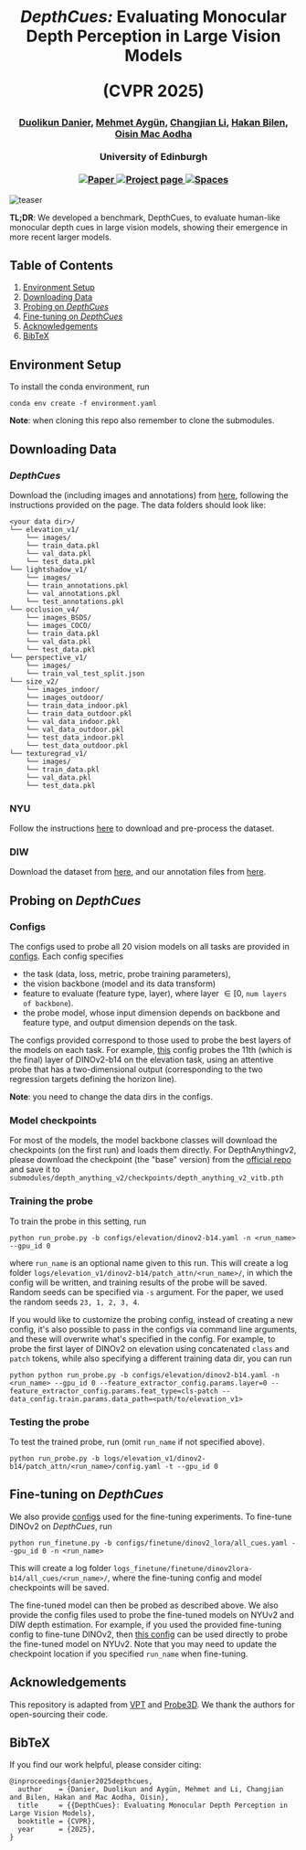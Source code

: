 <h1 align="center">
<i>DepthCues:</i> Evaluating Monocular Depth Perception in Large Vision Models


 (CVPR 2025)
</h1>

<div align="center">
  <h3>
    <a href="https://danier97.github.io/">Duolikun Danier</a>, <a href="https://mehmetaygun.github.io/">Mehmet Aygün</a>, <a href="https://enigma-li.github.io/">Changjian Li</a>, <a href="https://homepages.inf.ed.ac.uk/hbilen/">Hakan Bilen</a>, <a href="https://homepages.inf.ed.ac.uk/omacaod/">Oisin Mac Aodha</a>
    <br><br>
    University of Edinburgh
    <br><br>
    <a href='https://arxiv.org/abs/2411.17385'>
      <img src='https://img.shields.io/badge/Arxiv-2411.17385-b31b1b?style=flat&logo=arxiv&logoColor=orange' alt='Paper'>
    </a>
    <a href='https://danier97.github.io/depthcues/'>
      <img src='https://img.shields.io/badge/Project-Page-green?style=flat&logo=googlechrome&logoColor=green' alt='Project page'>
    </a>
    <a href="https://huggingface.co/datasets/danier97/depthcues">
        <img alt="Spaces" src="https://img.shields.io/badge/%F0%9F%A4%97%20Hugging%20Face-Data-blue">
    </a>
    <br>
  </h3>
</div>

![teaser](https://danier97.github.io/depthcues/static/images/task_overview.jpg)  

**TL;DR**: We developed a benchmark, DepthCues, to evaluate human-like monocular depth cues in large vision models, showing their emergence in more recent larger models.

## Table of Contents
1. [Environment Setup](#environment-setup)
2. [Downloading Data](#downloading-data)
3. [Probing on *DepthCues*](#probing-on-depthcues)
4. [Fine-tuning on *DepthCues*](#fine-tuning-on-depthcues)
5. [Acknowledgements](#acknowledgements)
6. [BibTeX](#bibtex)


## Environment Setup
To install the conda environment, run
```
conda env create -f environment.yaml
```
**Note**: when cloning this repo also remember to clone the submodules.

## Downloading Data
### *DepthCues*
Download the  (including images and annotations) from [here](https://huggingface.co/datasets/danier97/depthcues), following the instructions provided on the page. The data folders should look like:
```
<your data dir>/
└── elevation_v1/
    └── images/
    └── train_data.pkl
    └── val_data.pkl
    └── test_data.pkl
└── lightshadow_v1/     
    └── images/
    └── train_annotations.pkl
    └── val_annotations.pkl
    └── test_annotations.pkl
└── occlusion_v4/    
    └── images_BSDS/
    └── images_COCO/
    └── train_data.pkl
    └── val_data.pkl
    └── test_data.pkl
└── perspective_v1/    
    └── images/
    └── train_val_test_split.json
└── size_v2/
    └── images_indoor/
    └── images_outdoor/
    └── train_data_indoor.pkl
    └── train_data_outdoor.pkl
    └── val_data_indoor.pkl  
    └── val_data_outdoor.pkl
    └── test_data_indoor.pkl
    └── test_data_outdoor.pkl
└── texturegrad_v1/
    └── images/
    └── train_data.pkl
    └── val_data.pkl
    └── test_data.pkl
```

### NYU
Follow the instructions [here](https://github.com/mbanani/probe3d/tree/main/data_processing) to download and pre-process the dataset.

### DIW
Download the dataset from [here](https://wfchen-umich.github.io/wfchen.github.io/depth-in-the-wild/), and our annotation files from [here](https://huggingface.co/datasets/danier97/depthcues).

## Probing on *DepthCues*
### Configs
The configs used to probe all 20 vision models on all tasks are provided in [configs](./configs/). Each config specifies 
- the task (data, loss, metric, probe training parameters), 
- the vision backbone (model and its data transform)
- feature to evaluate (feature type, layer), where layer $\in [0,$ `num layers of backbone`$)$. 
- the probe model, whose input dimension depends on backbone and feature type, and output dimension depends on the task.

The configs provided correspond to those used to probe the best layers of the models on each task. For example, [this](configs/elevation/dinov2-b14.yaml) config probes the 11th (which is the final) layer of DINOv2-b14 on the elevation task, using an attentive probe that has a two-dimensional output (corresponding to the two regression targets defining the horizon line). 

**Note**: you need to change the data dirs in the configs.

### Model checkpoints
For most of the models, the model backbone classes will download the checkpoints (on the first run) and loads them directly. For DepthAnythingv2, please download the checkpoint (the "base" version) from the [official repo](https://github.com/DepthAnything/Depth-Anything-V2) and save it to `submodules/depth_anything_v2/checkpoints/depth_anything_v2_vitb.pth`

### Training the probe
To train the probe in this setting, run
```
python run_probe.py -b configs/elevation/dinov2-b14.yaml -n <run_name> --gpu_id 0
```
where `run_name` is an optional name given to this run. This will create a log folder `logs/elevation_v1/dinov2-b14/patch_attn/<run_name>/`, in which the config will be written, and training results of the probe will be saved. Random seeds can be specified via `-s` argument. For the paper, we used the random seeds `23, 1, 2, 3, 4`.

If you would like to customize the probing config, instead of creating a new config, it's also possible to pass in the configs via command line arguments, and these will overwrite what's specified in the config. For example, to probe the first layer of DINOv2 on elevation using concatenated `class` and `patch` tokens, while also specifying a different training data dir, you can run
```
python python run_probe.py -b configs/elevation/dinov2-b14.yaml -n <run_name> --gpu_id 0 --feature_extractor_config.params.layer=0 --feature_extractor_config.params.feat_type=cls-patch --data_config.train.params.data_path=<path/to/elevation_v1>
```

### Testing the probe
To test the trained probe, run (omit `run_name` if not specified above).
```
python run_probe.py -b logs/elevation_v1/dinov2-b14/patch_attn/<run_name>/config.yaml -t --gpu_id 0
```

## Fine-tuning on *DepthCues*
We also provide [configs](configs/finetune/) used for the fine-tuning experiments. To fine-tune DINOv2 on *DepthCues*, run
```
python run_finetune.py -b configs/finetune/dinov2_lora/all_cues.yaml --gpu_id 0 -n <run_name>
```
This will create a log folder `logs_finetune/finetune/dinov2lora-b14/all_cues/<run_name>/`, where the fine-tuning config and model checkpoints will be saved.

The fine-tuned model can then be probed as described above. We also provide the config files used to probe the fine-tuned models on NYUv2 and DIW depth estimation. For example, if you used the provided fine-tuning config to fine-tune DINOv2, then [this config](configs/depth_nyuv2/dinov2lora-b14.yaml) can be used directly to probe the fine-tuned model on NYUv2. Note that you may need to update the checkpoint location if you specified `run_name` when fine-tuning.


## Acknowledgements  
This repository is adapted from [VPT](https://github.com/serre-lab/VPT) and [Probe3D](https://github.com/mbanani/probe3d). We thank the authors for open-sourcing their code.

## BibTeX  
If you find our work helpful, please consider citing:

```
@inproceedings{danier2025depthcues,
  author    = {Danier, Duolikun and Aygün, Mehmet and Li, Changjian and Bilen, Hakan and Mac Aodha, Oisin},
  title     = {{DepthCues}: Evaluating Monocular Depth Perception in Large Vision Models},
  booktitle = {CVPR},
  year      = {2025},
} 
```
